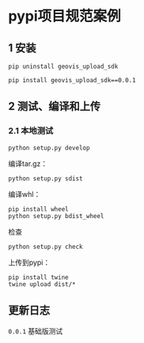 # pypi项目规范案例





## 1 安装

```shell
pip uninstall geovis_upload_sdk

pip install geovis_upload_sdk==0.0.1

```



## 2 测试、编译和上传

### 2.1 本地测试

```shell
python setup.py develop
```



编译tar.gz：

```shell
python setup.py sdist
```





编译whl：

```
pip install wheel
python setup.py bdist_wheel
```



检查

```shell
python setup.py check 
```



上传到pypi：

```shell
pip install twine
twine upload dist/*
```



## 更新日志

`0.0.1` 基础版测试

